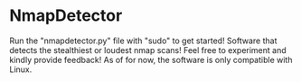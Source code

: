 # NmapDetector
Run the "nmapdetector.py" file  with "sudo" to get started!
Software that detects the stealthiest or loudest nmap scans! Feel free to experiment and kindly provide feedback!
As of for now, the software is only compatible with Linux.
